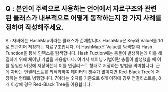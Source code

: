 
## Q : 본인이 주력으로 사용하는 언어에서 자료구조와 관련 된 클래스가 내부적으로 어떻게 동작하는지 한 가지 사례를 정하여 작성해주세요.

A : 자바에는 HashMap이라는 클래스가 존재합니다. HashMap은 Key와 Valuel를 1:1로 연관지어 저장하는 자료구조입니다.
이 HashMap은 Value를 탐색할 때 Hash Function을 통해 인덱스를 탐색합니다. Hash Fuction에는 충돌이 발생하는데 이를 해결하기 위해 체이닝 기법을 사용합니다. 여기서 체이닝 기법이란 충돌이 발생했을 때 이를 동일한 버킷에 저장하는데 이를 연결리스트 형태로 저장하는 방법을 의미합니다. 근데 자바는 연결리스트를 최적화하여 데이터의 갯수가 많이지면 Red-Black Tree에 저장하는 형태로 병행합니다.
7이라는 숫자를 기준으로 6개 이하에 경우 연결리스트를, 8개 이상에 경우 Red-Black Tree를 이용합니다.
